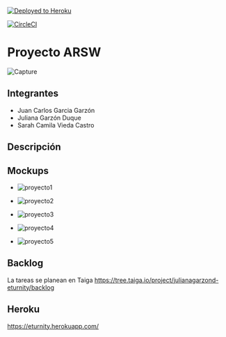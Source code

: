 [![Deployed to Heroku](https://www.herokucdn.com/deploy/button.png)](https://eturnity.herokuapp.com)

[![CircleCI](https://circleci.com/gh/julianagarzond/AREP-LAB4.svg?style=svg)](https://circleci.com/gh/julianagarzond/AREP-LAB4)


# Proyecto ARSW
![Capture](https://user-images.githubusercontent.com/43153078/74990273-dea84100-5410-11ea-9347-56698d71c23f.PNG)



## Integrantes
- Juan Carlos Garcia Garzón
- Juliana Garzón Duque
- Sarah Camila Vieda Castro

## Descripción 

## Mockups
- ![proyecto1](https://user-images.githubusercontent.com/43153078/74982676-941fc800-5402-11ea-9abf-a7f5234e221e.PNG)

- ![proyecto2](https://user-images.githubusercontent.com/43153078/74982680-94b85e80-5402-11ea-9854-3256d1ef98a1.PNG)

- ![proyecto3](https://user-images.githubusercontent.com/43153078/74982682-9550f500-5402-11ea-804f-94c400802730.PNG)

- ![proyecto4](https://user-images.githubusercontent.com/43153078/74982683-9550f500-5402-11ea-9b06-f15cb1361528.PNG)

- ![proyecto5](https://user-images.githubusercontent.com/43153078/74982684-9550f500-5402-11ea-81af-b8e9e4f0ee00.PNG)


## Backlog
La tareas se planean en Taiga
https://tree.taiga.io/project/julianagarzond-eturnity/backlog

## Heroku 

https://eturnity.herokuapp.com/

